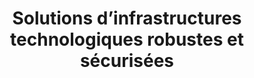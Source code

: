 ---
title: "Solutions d’infrastructures technologiques robustes et sécurisées"
description: "Infrastructures"
main:
  id: 2
  content: |
   Notre expertise en solutions d'infrastructures technologiques vous permet de bâtir des systèmes robustes et sécurisés, adaptés aux besoins spécifiques de votre entreprise. Nous assurons la mise en place d’infrastructures performantes et évolutives, en optimisant les ressources et garantissant la sécurité de vos données. Grâce à une approche sur mesure, nous vous aidons à anticiper les défis futurs et à garantir une continuité d’activité sans faille.
  imgCard: "@/images/product-image-2.png"
  imgMain: "@/images/product-image-2.png"
  imgAlt: "Mockup boxes of assorted screw set"
tabs:
  - id: "tabs-with-card-item-1"
    dataTab: "#tabs-with-card-1"
    title: "Description"
  - id: "tabs-with-card-item-2"
    dataTab: "#tabs-with-card-2"
    title: "Nos Services"
longDescription:
  title: "Optimisez vos infrastructures technologiques pour un avenir numérique solide"
  subTitle: |
    Dans un monde où la technologie évolue à une vitesse fulgurante, une infrastructure technologique robuste est indispensable pour soutenir la croissance de votre entreprise. Chez Axis Intelligence, nous offrons des solutions personnalisées pour répondre aux besoins uniques de votre organisation, assurant ainsi une performance maximale, une sécurité renforcée et une capacité d’adaptation continue.
  btnTitle: ""  # Ajouté : Titre du bouton, vide si inutile
  btnURL: ""  # Ajouté : URL du bouton, vide si inutile
descriptionList:
  - title: "L'importance d'une infrastructure bien conçue"
    subTitle: "Une infrastructure technologique solide est la clé pour une gestion fluide des opérations. Elle facilite l’intégration des différents systèmes de votre entreprise, optimise les flux de travail et protège vos données contre les cybermenaces. Dans un environnement dynamique, l’évolutivité et la résilience deviennent des priorités pour répondre aux défis futurs et garantir une croissance pérenne."
  - title: "Une approche sur mesure pour des solutions durables"
    subTitle: "Nos experts collaborent avec vous pour comprendre vos enjeux actuels et vos besoins futurs. Nous proposons des audits complets de vos infrastructures existantes et identifions les leviers d’amélioration. Notre objectif est de moderniser vos systèmes, de vous fournir des solutions innovantes et de vous accompagner dans la mise en place d’une infrastructure performante et évolutive."
 
specificationsLeft:
  - title: "Évaluation et Conseil en Infrastructure"
    subTitle: "Nous effectuons un audit complet de votre infrastructure IT pour identifier les points de faiblesse, les redondances et les opportunités d'amélioration. Nos recommandations sont orientées vers l'optimisation des performances, la réduction des coûts et l’amélioration de la résilience de vos systèmes."
  - title: "Mise en Place de Solutions Cloud et Hybrides"
    subTitle: "Nous facilitons votre transition vers le cloud en vous proposant des solutions adaptées à vos besoins, qu’il s’agisse de cloud privé, public ou hybride. Notre objectif est de vous offrir une grande flexibilité tout en assurant une sécurité optimale et une conformité avec les régulations en vigueur."
  - title: "Virtualisation des Infrastructures"
    subTitle: "La virtualisation permet d’optimiser vos ressources en créant plusieurs environnements indépendants sur une seule infrastructure matérielle. Cela contribue à améliorer l’efficacité, réduire les coûts opérationnels et simplifier la gestion des ressources IT."
 
specificationsRight:
  - title: "Gestion des Data Centers"
    subTitle: "Nous concevons et déployons des centres de données sécurisés et évolutifs, adaptés aux besoins croissants de votre entreprise. Que ce soit pour une création ou une modernisation de vos installations existantes, nous vous garantissons une gestion optimisée de vos ressources."
  - title: "Optimisation et Administration des Réseaux"
    subTitle: "Une bonne connectivité est essentielle à la performance de vos équipes. Nous proposons des services d’optimisation et de gestion des réseaux pour garantir des communications fluides et sécurisées. Cela inclut la gestion des flux de données, la sécurité des réseaux et la surveillance des performances réseau."
  - title: "Sécurisation des Infrastructures IT"
    subTitle: "La protection de vos systèmes et données est primordiale. Nous vous accompagnons dans la mise en place de solutions de sécurité avancées pour protéger vos réseaux, serveurs et systèmes contre les menaces internes et externes."

blueprints:
  first: "@/images/blueprint-1.avif"
  second: "@/images/blueprint-2.avif"
---